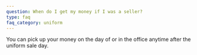 ```yaml
---
question: When do I get my money if I was a seller?
type: faq
faq_category: uniform
---
```

You can pick up your money on the day of or in the office anytime after the uniform sale day.